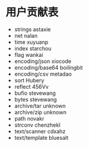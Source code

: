 # 用户贡献表

- strings  astaxie  
- net nalan
- time xuyuanp
- index starchou
- flag wankai
- encoding/json xiocode
- encoding/base64 boilingbit
- encoding/csv metadao
- sort Hubery 
- reflect 456Vv
- bufio stevewang
- bytes stevewang
- archive/tar unknown
- archive/zip unknown
- path novakr
- strconv chenzhekl
- text/scanner cdxahz
- text/template bluesalt
